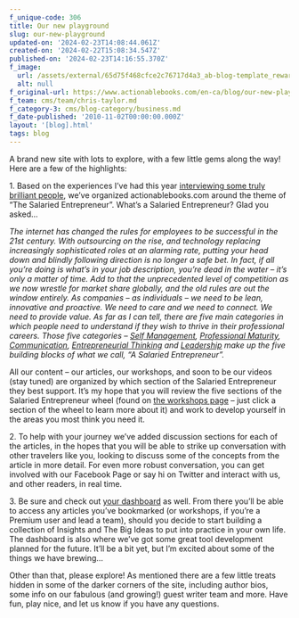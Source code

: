 ```yaml
---
f_unique-code: 306
title: Our new playground
slug: our-new-playground
updated-on: '2024-02-23T14:08:44.061Z'
created-on: '2024-02-22T15:08:34.547Z'
published-on: '2024-02-23T14:16:55.370Z'
f_image:
  url: /assets/external/65d75f468cfce2c76717d4a3_ab-blog-template_reward.jpeg
  alt: null
f_original-url: https://www.actionablebooks.com/en-ca/blog/our-new-playground/
f_team: cms/team/chris-taylor.md
f_category-3: cms/blog-category/business.md
f_date-published: '2010-11-02T00:00:00.000Z'
layout: '[blog].html'
tags: blog
---
```


A brand new site with lots to explore, with a few little gems along the way! Here are a few of the highlights:

1\. Based on the experiences I’ve had this year [interviewing some truly brilliant people](http://actionablebooks.com/media/videos/the-salaried-entrepreneur-tour/), we’ve organized actionablebooks.com around the theme of “The Salaried Entrepreneur”. What’s a Salaried Entrepreneur? Glad you asked…

_The internet has changed the rules for employees to be successful in the 21st century. With outsourcing on the rise, and technology replacing increasingly sophisticated roles at an alarming rate, putting your head down and blindly following direction is no longer a safe bet. In fact, if all you’re doing is what’s in your job description, you’re dead in the water – it’s only a matter of time. Add to that the unprecedented level of competition as we now wrestle for market share globally, and the old rules are out the window entirely. As companies – as individuals – we need to be lean, innovative and proactive. We need to care and we need to connect. We need to provide value. As far as I can tell, there are five main categories in which people need to understand if they wish to thrive in their professional careers. Those five categories –_ [_Self Management_](http://actionablebooks.com/workshops/?cat=68#search-bar)_,_ [_Professional Maturity_](http://actionablebooks.com/workshops/?cat=12#search-bar)_,_ [_Communication_](http://actionablebooks.com/workshops/?cat=10#search-bar)_,_ [_Entrepreneurial Thinking_](http://actionablebooks.com/workshops/?cat=11#search-bar) _and_ [_Leadership_](http://actionablebooks.com/workshops/?cat=7#search-bar) _make up the five building blocks of what we call, “A Salaried Entrepreneur”._

All our content – our articles, our workshops, and soon to be our videos (stay tuned) are organized by which section of the Salaried Entrepreneur they best support. It’s my hope that you will review the five sections of the Salaried Entrepreneur wheel (found on [the workshops page](http://actionablebooks.com/workshops/) – just click a section of the wheel to learn more about it) and work to develop yourself in the areas you most think you need it.

2\. To help with your journey we’ve added discussion sections for each of the articles, in the hopes that you will be able to strike up conversation with other travelers like you, looking to discuss some of the concepts from the article in more detail. For even more robust conversation, you can get involved with our Facebook Page or say hi on Twitter and interact with us, and other readers, in real time.

3\. Be sure and check out [your dashboard](http://actionablebooks.com/dashboard/) as well. From there you’ll be able to access any articles you’ve bookmarked (or workshops, if you’re a Premium user and lead a team), should you decide to start building a collection of Insights and The Big Ideas to put into practice in your own life. The dashboard is also where we’ve got some great tool development planned for the future. It’ll be a bit yet, but I’m excited about some of the things we have brewing…

Other than that, please explore! As mentioned there are a few little treats hidden in some of the darker corners of the site, including author bios, some info on our fabulous (and growing!) guest writer team and more. Have fun, play nice, and let us know if you have any questions.
